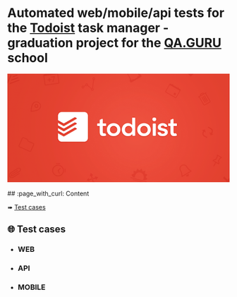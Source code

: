 # Automated web/mobile/api tests for the [Todoist](http://todoist.com/) task manager  - graduation project for the [QA.GURU](https://qa.guru/) school
<p align="center">
<img title="Todoist" src="images/logo/todoist.PNG">
</p>
## :page_with_curl: Content

➠ [Test cases](#TestCases)

## :globe_with_meridians: <a name="TestCases"></a> Test cases
- ### WEB

- ### API

- ### MOBILE
